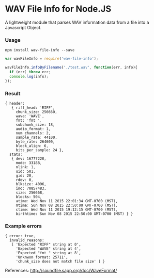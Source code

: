 # WAV File Info for Node.JS
A lightweight module that parses WAV information data from a file into a Javascript Object.

### Usage

```
npm install wav-file-info --save
```

```javascript
var wavFileInfo = require('wav-file-info');

wavFileInfo.infoByFilename('./test.wav', function(err, info){
  if (err) throw err;
  console.log(info);
});
```

### Result

```
{ header:
   { riff_head: 'RIFF',
     chunk_size: 256660,
     wave: 'WAVE',
     fmt: 'fmt ',
     subchunk_size: 18,
     audio_format: 1,
     num_channels: 2,
     sample_rate: 44100,
     byte_rate: 264600,
     block_align: 6,
     bits_per_sample: 24 },
  stats:
   { dev: 16777220,
     mode: 33188,
     nlink: 1,
     uid: 501,
     gid: 20,
     rdev: 0,
     blksize: 4096,
     ino: 70857483,
     size: 256668,
     blocks: 504,
     atime: Wed Nov 11 2015 22:01:34 GMT-0700 (MST),
     mtime: Sun Nov 08 2015 22:50:00 GMT-0700 (MST),
     ctime: Wed Nov 11 2015 19:12:15 GMT-0700 (MST),
     birthtime: Sun Nov 08 2015 22:50:00 GMT-0700 (MST) } }
```

### Example errors

```
{ error: true,
  invalid_reasons:
   [ 'Expected "RIFF" string at 0',
     'Expected "WAVE" string at 4',
     'Expected "fmt " string at 8',
     'Unknwon format: 25711',
     'chunk_size does not match file size' ] }
```


References:
 http://soundfile.sapp.org/doc/WaveFormat/
